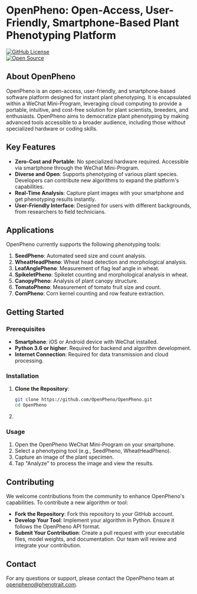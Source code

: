 # OpenPheno: Open-Access, User-Friendly, Smartphone-Based Plant Phenotyping Platform

[![GitHub License](https://img.shields.io/badge/license-MIT-green.svg)](https://github.com/OpenPheno/OpenPheno/blob/main/LICENSE)  
[![Open Source](https://img.shields.io/badge/Open_Source-Friendly-brightgreen.svg)](https://opensource.org/licenses/MIT)

## About OpenPheno

OpenPheno is an open-access, user-friendly, and smartphone-based software platform designed for instant plant phenotyping. It is encapsulated within a WeChat Mini-Program, leveraging cloud computing to provide a portable, intuitive, and cost-free solution for plant scientists, breeders, and enthusiasts. OpenPheno aims to democratize plant phenotyping by making advanced tools accessible to a broader audience, including those without specialized hardware or coding skills.

## Key Features

- **Zero-Cost and Portable**: No specialized hardware required. Accessible via smartphone through the WeChat Mini-Program.
- **Diverse and Open**: Supports phenotyping of various plant species. Developers can contribute new algorithms to expand the platform's capabilities.
- **Real-Time Analysis**: Capture plant images with your smartphone and get phenotyping results instantly.
- **User-Friendly Interface**: Designed for users with different backgrounds, from researchers to field technicians.

## Applications

OpenPheno currently supports the following phenotyping tools:

1. **SeedPheno**: Automated seed size and count analysis.
2. **WheatHeadPheno**: Wheat head detection and morphological analysis.
3. **LeafAnglePheno**: Measurement of flag leaf angle in wheat.
4. **SpikeletPheno**: Spikelet counting and morphological analysis in wheat.
5. **CanopyPheno**: Analysis of plant canopy structure.
6. **TomatoPheno**: Measurement of tomato fruit size and count.
7. **CornPheno**: Corn kernel counting and row feature extraction.

## Getting Started

### Prerequisites

- **Smartphone**: iOS or Android device with WeChat installed.
- **Python 3.6 or higher**: Required for backend and algorithm development.
- **Internet Connection**: Required for data transmission and cloud processing.

### Installation

1. **Clone the Repository**:
   ```bash
   git clone https://github.com/OpenPheno/OpenPheno.git
   cd OpenPheno
   
2. 

### Usage
1. Open the OpenPheno WeChat Mini-Program on your smartphone.
2. Select a phenotyping tool (e.g., SeedPheno, WheatHeadPheno).
3. Capture an image of the plant specimen.
4. Tap "Analyze" to process the image and view the results.

## Contributing
We welcome contributions from the community to enhance OpenPheno's capabilities. To contribute a new algorithm or tool:
- **Fork the Repository**:
Fork this repository to your GitHub account.
- **Develop Your Tool**:
Implement your algorithm in Python.
Ensure it follows the OpenPheno API format.
- **Submit Your Contribution**:
Create a pull request with your executable files, model weights, and documentation.
Our team will review and integrate your contribution.


## Contact
For any questions or support, please contact the OpenPheno team at openpheno@phenotrait.com.
